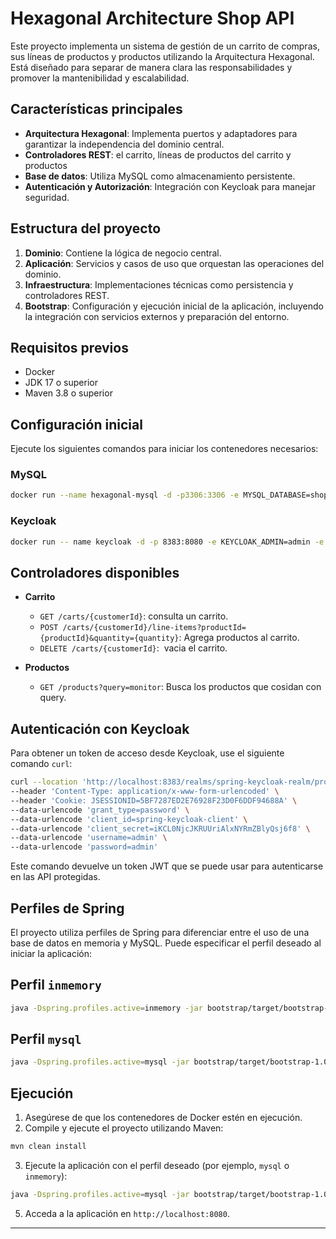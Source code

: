 # Hexagonal Architecture Shop API

Este proyecto implementa un sistema de gestión de un carrito de compras, sus líneas de productos y productos utilizando la Arquitectura Hexagonal. Está diseñado para separar de manera clara las responsabilidades y promover la mantenibilidad y escalabilidad.

## Características principales

- **Arquitectura Hexagonal**: Implementa puertos y adaptadores para garantizar la independencia del dominio central.
- **Controladores REST**: el carrito, líneas de productos del carrito y productos
- **Base de datos**: Utiliza MySQL como almacenamiento persistente.
- **Autenticación y Autorización**: Integración con Keycloak para manejar seguridad.

## Estructura del proyecto

1. **Dominio**: Contiene la lógica de negocio central.
2. **Aplicación**: Servicios y casos de uso que orquestan las operaciones del dominio.
3. **Infraestructura**: Implementaciones técnicas como persistencia y controladores REST.
4. **Bootstrap**: Configuración y ejecución inicial de la aplicación, incluyendo la integración con servicios externos y preparación del entorno.

## Requisitos previos

- Docker
- JDK 17 o superior
- Maven 3.8 o superior

## Configuración inicial

Ejecute los siguientes comandos para iniciar los contenedores necesarios:

### MySQL

```bash
docker run --name hexagonal-mysql -d -p3306:3306 -e MYSQL_DATABASE=shop -e MYSQL_ROOT_PASSWORD=test mysql:8.1
```

### Keycloak

```bash
docker run -- name keycloak -d -p 8383:8080 -e KEYCLOAK_ADMIN=admin -e KEYCLOAK_ADMIN_PASSWORD=admin quay.io/keycloak/keycloak:25.0.6 start-dev
```

## Controladores disponibles

- **Carrito**

  - `GET /carts/{customerId}`: consulta un carrito.
  - `POST /carts/{customerId}/line-items?productId={productId}&quantity={quantity}`: Agrega productos al carrito.
  - `DELETE /carts/{customerId}`:  vacia el carrito.

- **Productos**

  - `GET /products?query=monitor`: Busca los productos que cosidan con query.

## Autenticación con Keycloak

Para obtener un token de acceso desde Keycloak, use el siguiente comando `curl`:

```bash
curl --location 'http://localhost:8383/realms/spring-keycloak-realm/protocol/openid-connect/token' \
--header 'Content-Type: application/x-www-form-urlencoded' \
--header 'Cookie: JSESSIONID=5BF7287ED2E76928F23D0F6DDF94688A' \
--data-urlencode 'grant_type=password' \
--data-urlencode 'client_id=spring-keycloak-client' \
--data-urlencode 'client_secret=iKCL0NjcJKRUUriAlxNYRmZBlyQsj6f8' \
--data-urlencode 'username=admin' \
--data-urlencode 'password=admin'
```

Este comando devuelve un token JWT que se puede usar para autenticarse en las API protegidas.

## Perfiles de Spring

El proyecto utiliza perfiles de Spring para diferenciar entre el uso de una base de datos en memoria y MySQL. Puede especificar el perfil deseado al iniciar la aplicación:

## Perfil `inmemory`

```bash
java -Dspring.profiles.active=inmemory -jar bootstrap/target/bootstrap-1.0.0.jar
```

## Perfil `mysql`

```bash
java -Dspring.profiles.active=mysql -jar bootstrap/target/bootstrap-1.0.0.jar
```

## Ejecución

1. Asegúrese de que los contenedores de Docker estén en ejecución.
2. Compile y ejecute el proyecto utilizando Maven:

```bash
mvn clean install
```

3. Ejecute la aplicación con el perfil deseado (por ejemplo, `mysql` o `inmemory`):

```bash
java -Dspring.profiles.active=mysql -jar bootstrap/target/bootstrap-1.0.0.jar
```

5. Acceda a la aplicación en `http://localhost:8080`.
---

